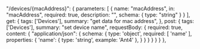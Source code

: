 "/devices/{macAddress}": {
parameters: [
{
name: "macAddress",
in: "macAddress",
required: true,
description: "",
schema: {
type: "string"
}
}
],
get: {
tags: ['Devices'],
summary: "get data for mac address",
},
post: {
tags: ['Devices'],
summary: "set device name",
requestBody: {
required: true,
content: {
"application/json": {
schema: {
type: 'object',
required: [
'name'
],
properties: {
'name': {
type: 'string',
example: 'Ant4'
},
}
}
}
}
}
}
},
